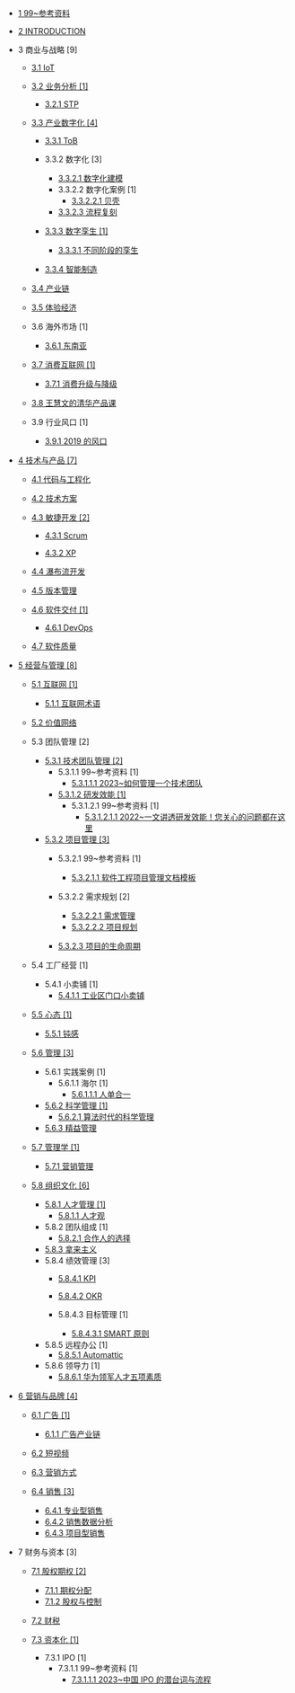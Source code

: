   - [1 99~参考资料](/99~参考资料/README.md)
    
  - [2 INTRODUCTION](/INTRODUCTION.md)
  - 3 商业与战略 [9]
    - [3.1 IoT](/商业与战略/IoT.md)
    - [3.2 业务分析 [1]](/商业与战略/业务分析/README.md)
      - [3.2.1 STP](/商业与战略/业务分析/STP/README.md)
        
    - [3.3 产业数字化 [4]](/商业与战略/产业数字化/README.md)
      - [3.3.1 ToB](/商业与战略/产业数字化/ToB/README.md)
        
      - 3.3.2 数字化 [3]
        - [3.3.2.1 数字化建模](/商业与战略/产业数字化/数字化/数字化建模.md)
        - 3.3.2.2 数字化案例 [1]
          - [3.3.2.2.1 贝壳](/商业与战略/产业数字化/数字化/数字化案例/贝壳.md)
        - [3.3.2.3 流程复刻](/商业与战略/产业数字化/数字化/流程复刻.md)
      - [3.3.3 数字孪生 [1]](/商业与战略/产业数字化/数字孪生/README.md)
        - [3.3.3.1 不同阶段的孪生](/商业与战略/产业数字化/数字孪生/不同阶段的孪生.md)
      - [3.3.4 智能制造](/商业与战略/产业数字化/智能制造/README.md)
        
    - [3.4 产业链](/商业与战略/产业链.md)
    - [3.5 体验经济](/商业与战略/体验经济/README.md)
      
    - 3.6 海外市场 [1]
      - [3.6.1 东南亚](/商业与战略/海外市场/东南亚.md)
    - [3.7 消费互联网 [1]](/商业与战略/消费互联网/README.md)
      - [3.7.1 消费升级与降级](/商业与战略/消费互联网/消费升级与降级/README.md)
        
    - [3.8 王慧文的清华产品课](/商业与战略/王慧文的清华产品课.md)
    - 3.9 行业风口 [1]
      - [3.9.1 2019 的风口](/商业与战略/行业风口/2019%20的风口.md)
  - [4 技术与产品 [7]](/技术与产品/README.md)
    - [4.1 代码与工程化](/技术与产品/代码与工程化.md)
    - [4.2 技术方案](/技术与产品/技术方案/README.md)
      
    - [4.3 敏捷开发 [2]](/技术与产品/敏捷开发/README.md)
      - [4.3.1 Scrum](/技术与产品/敏捷开发/Scrum/README.md)
        
      - [4.3.2 XP](/技术与产品/敏捷开发/XP/README.md)
        
    - [4.4 瀑布流开发](/技术与产品/瀑布流开发/README.md)
      
    - [4.5 版本管理](/技术与产品/版本管理/README.md)
      
    - [4.6 软件交付 [1]](/技术与产品/软件交付/README.md)
      - [4.6.1 DevOps](/技术与产品/软件交付/DevOps/README.md)
        
    - [4.7 软件质量](/技术与产品/软件质量/README.md)
      
  - [5 经营与管理 [8]](/经营与管理/README.md)
    - [5.1 互联网 [1]](/经营与管理/互联网/README.md)
      - [5.1.1 互联网术语](/经营与管理/互联网/互联网术语.md)
    - [5.2 价值网络](/经营与管理/价值网络/README.md)
      
    - 5.3 团队管理 [2]
      - [5.3.1 技术团队管理 [2]](/经营与管理/团队管理/技术团队管理/README.md)
        - 5.3.1.1 99~参考资料 [1]
          - [5.3.1.1.1 2023~如何管理一个技术团队](/经营与管理/团队管理/技术团队管理/99~参考资料/2023~如何管理一个技术团队.md)
        - [5.3.1.2 研发效能 [1]](/经营与管理/团队管理/技术团队管理/研发效能/README.md)
          - 5.3.1.2.1 99~参考资料 [1]
            - [5.3.1.2.1.1 2022~一文讲透研发效能！您关心的问题都在这里](/经营与管理/团队管理/技术团队管理/研发效能/99~参考资料/2022~一文讲透研发效能！您关心的问题都在这里.md)
      - [5.3.2 项目管理 [3]](/经营与管理/团队管理/项目管理/README.md)
        - 5.3.2.1 99~参考资料 [1]
          - [5.3.2.1.1 软件工程项目管理文档模板](/经营与管理/团队管理/项目管理/99~参考资料/软件工程项目管理文档模板/README.md)
            
        - 5.3.2.2 需求规划 [2]
          - [5.3.2.2.1 需求管理](/经营与管理/团队管理/项目管理/需求规划/需求管理.md)
          - [5.3.2.2.2 项目规划](/经营与管理/团队管理/项目管理/需求规划/项目规划.md)
        - [5.3.2.3 项目的生命周期](/经营与管理/团队管理/项目管理/项目的生命周期/README.md)
          
    - 5.4 工厂经营 [1]
      - 5.4.1 小卖铺 [1]
        - [5.4.1.1 工业区门口小卖铺](/经营与管理/工厂经营/小卖铺/工业区门口小卖铺.md)
    - [5.5 心态 [1]](/经营与管理/心态/README.md)
      - [5.5.1 钝感](/经营与管理/心态/钝感.md)
    - [5.6 管理 [3]](/经营与管理/管理/README.md)
      - 5.6.1 实践案例 [1]
        - 5.6.1.1 海尔 [1]
          - [5.6.1.1.1 人单合一](/经营与管理/管理/实践案例/海尔/人单合一.md)
      - [5.6.2 科学管理 [1]](/经营与管理/管理/科学管理/README.md)
        - [5.6.2.1 算法时代的科学管理](/经营与管理/管理/科学管理/算法时代的科学管理.md)
      - [5.6.3 精益管理](/经营与管理/管理/精益管理/README.md)
        
    - [5.7 管理学 [1]](/经营与管理/管理学/README.md)
      - [5.7.1 营销管理](/经营与管理/管理学/营销管理.md)
    - [5.8 组织文化 [6]](/经营与管理/组织文化/README.md)
      - [5.8.1 人才管理 [1]](/经营与管理/组织文化/人才管理/README.md)
        - [5.8.1.1 人才观](/经营与管理/组织文化/人才管理/人才观.md)
      - 5.8.2 团队组成 [1]
        - [5.8.2.1 合作人的选择](/经营与管理/组织文化/团队组成/合作人的选择.md)
      - [5.8.3 拿来主义](/经营与管理/组织文化/拿来主义.md)
      - 5.8.4 绩效管理 [3]
        - [5.8.4.1 KPI](/经营与管理/组织文化/绩效管理/KPI/README.md)
          
        - [5.8.4.2 OKR](/经营与管理/组织文化/绩效管理/OKR/README.md)
          
        - 5.8.4.3 目标管理 [1]
          - [5.8.4.3.1 SMART 原则](/经营与管理/组织文化/绩效管理/目标管理/SMART%20原则.md)
      - 5.8.5 远程办公 [1]
        - [5.8.5.1 Automattic](/经营与管理/组织文化/远程办公/Automattic.md)
      - 5.8.6 领导力 [1]
        - [5.8.6.1 华为领军人才五项素质](/经营与管理/组织文化/领导力/华为领军人才五项素质.md)
  - [6 营销与品牌 [4]](/营销与品牌/README.md)
    - [6.1 广告 [1]](/营销与品牌/广告/README.md)
      - [6.1.1 广告产业链](/营销与品牌/广告/广告产业链.md)
    - [6.2 短视频](/营销与品牌/短视频/README.md)
      
    - [6.3 营销方式](/营销与品牌/营销方式.md)
    - [6.4 销售 [3]](/营销与品牌/销售/README.md)
      - [6.4.1 专业型销售](/营销与品牌/销售/专业型销售.md)
      - [6.4.2 销售数据分析](/营销与品牌/销售/销售数据分析.md)
      - [6.4.3 项目型销售](/营销与品牌/销售/项目型销售.md)
  - 7 财务与资本 [3]
    - [7.1 股权期权 [2]](/财务与资本/股权期权/README.md)
      - [7.1.1 期权分配](/财务与资本/股权期权/期权分配.md)
      - [7.1.2 股权与控制](/财务与资本/股权期权/股权与控制/README.md)
        
    - [7.2 财税](/财务与资本/财税/README.md)
      
    - [7.3 资本化 [1]](/财务与资本/资本化/README.md)
      - 7.3.1 IPO [1]
        - 7.3.1.1 99~参考资料 [1]
          - [7.3.1.1.1 2023~中国 IPO 的潜台词与流程](/财务与资本/资本化/IPO/99~参考资料/2023~中国%20IPO%20的潜台词与流程.md)